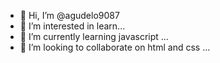 - 👋 Hi, I’m @agudelo9087
- 👀 I’m interested in learn...
- 🌱 I’m currently learning javascript ...
- 💞️ I’m looking to collaborate on html and css ...
  

<!---
agudelo9087/agudelo9087 is a ✨ special ✨ repository because its `README.md` (this file) appears on your GitHub profile.
You can click the Preview link to take a look at your changes.
--->
